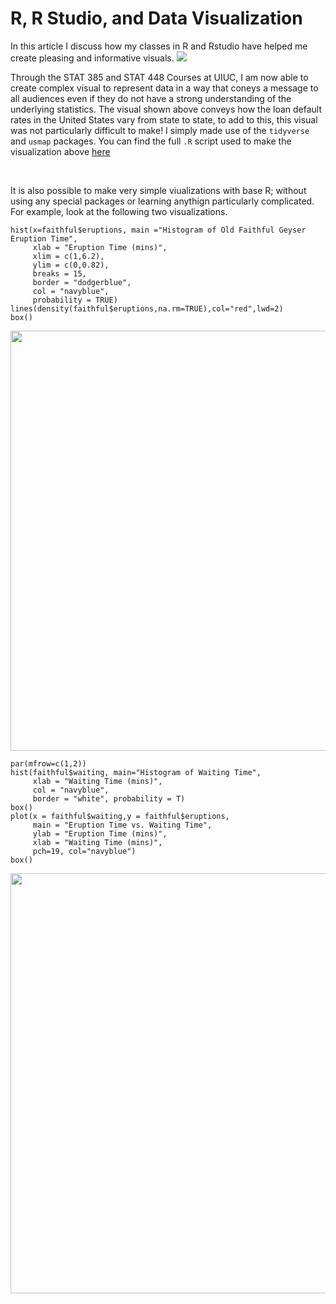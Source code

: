 # R, R Studio, and Data Visualization




<p>In this article I discuss how my classes in R and Rstudio have helped me create pleasing and informative visuals. <!--more--> <img src="/images/USdefaults.jpeg" /></p>
<p>Through the STAT 385 and STAT 448 Courses at UIUC, I am now able to create complex visual to represent data in a way that coneys a message to all audiences even if they do not have a strong understanding of the underlying statistics. The visual shown above conveys how the loan default rates in the United States vary from state to state, to add to this, this visual was not particularly difficult to make! I simply made use of the <code>tidyverse</code> and <code>usmap</code> packages. You can find the full <code>.R</code> script used to make the visualization above <a href="/RScripts/data-challenge-1.R">here</a></p>
<p> </p>
<p>It is also possible to make very simple viualizations with base R; without using any special packages or learning anythign particularly complicated. For example, look at the following two visualizations.</p>
<pre class="r"><code>hist(x=faithful$eruptions, main =&quot;Histogram of Old Faithful Geyser Eruption Time&quot;,
     xlab = &quot;Eruption Time (mins)&quot;,
     xlim = c(1,6.2),
     ylim = c(0,0.82),
     breaks = 15,
     border = &quot;dodgerblue&quot;,
     col = &quot;navyblue&quot;,
     probability = TRUE)
lines(density(faithful$eruptions,na.rm=TRUE),col=&quot;red&quot;,lwd=2)
box()</code></pre>
<p><img src="/  posts/2020-03-07-r-r-studio-and-data-visualization_files/figure-html/unnamed-chunk-1-1.png" width="672" /></p>
<pre class="r"><code>par(mfrow=c(1,2))
hist(faithful$waiting, main=&quot;Histogram of Waiting Time&quot;,
     xlab = &quot;Waiting Time (mins)&quot;,
     col = &quot;navyblue&quot;,
     border = &quot;white&quot;, probability = T)
box()
plot(x = faithful$waiting,y = faithful$eruptions, 
     main = &quot;Eruption Time vs. Waiting Time&quot;, 
     ylab = &quot;Eruption Time (mins)&quot;, 
     xlab = &quot;Waiting Time (mins)&quot;,
     pch=19, col=&quot;navyblue&quot;)
box()</code></pre>
<p><img src="/  posts/2020-03-07-r-r-studio-and-data-visualization_files/figure-html/unnamed-chunk-2-1.png" width="672" /></p>


